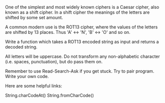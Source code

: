 One of the simplest and most widely known ciphers is a Caesar cipher, also
known as a shift cipher. In a shift cipher the meanings of the letters are
shifted by some set amount.

A common modern use is the ROT13 cipher, where the values of the letters are
shifted by 13 places. Thus 'A' ↔ 'N', 'B' ↔ 'O' and so on.

Write a function which takes a ROT13 encoded string as input and returns a
decoded string.

All letters will be uppercase. Do not transform any non-alphabetic character
(i.e. spaces, punctuation), but do pass them on.

Remember to use Read-Search-Ask if you get stuck. Try to pair program. Write
your own code.

Here are some helpful links:

String.charCodeAt()
String.fromCharCode()
